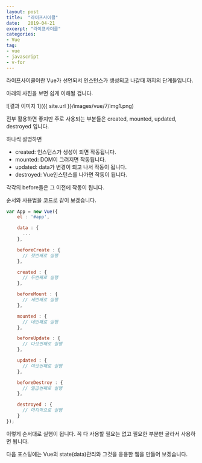 ```yaml
---
layout: post
title:  "라이프사이클"
date:   2019-04-21
excerpt: "라이프사이클"
categories:
- Vue
tag:
- vue
- javascript
- v-for
---
```


라이프사이클이란 Vue가 선언되서 인스턴스가 생성되고 나갈때 까지의 단계들입니다.

아래의 사진을 보면 쉽게 이해될 겁니다.

![결과 이미지 1]({{ site.url }}/images/vue/7/img1.png)

전부 활용하면 좋지만 주로 사용되는 부분들은 created, mounted, updated, destroyed 입니다.

하나씩 설명하면

* created:  인스턴스가 생성이 되면 작동됩니다.
* mounted:  DOM이 그려지면 작동됩니다.
* updated:  data가 변경이 되고 나서 작동이 됩니다.
* destroyed:  Vue인스턴스를 나가면 작동이 됩니다.

각각의 before들은 그 이전에 작동이 됩니다.

순서와 사용법을 코드로 같이 보겠습니다.

```javascript
var App = new Vue({
    el : '#app',

    data : {
      ...
    },

    beforeCreate : {
      // 첫번째로 실행
    },

    created : {
      // 두번째로 실행
    },

    beforeMount : {
      // 세번째로 실행
    },

    mounted : {
      // 네번째로 실행
    },

    beforeUpdate : {
      // 다섯번째로 실행
    },

    updated : {
      // 여섯번째로 실행
    },

    beforeDestroy : {
      // 일곱번째로 실행
    },

    destroyed : {
      // 마지막으로 실행
    }
});
```

이렇게 순서대로 실행이 됩니다. 꼭 다 사용할 필요는 없고 필요한 부분만 골라서 사용하면 됩니다.

다음 포스팅에는 Vue의 state(data)관리와 그것을 응용한 웹을 만들어 보겠습니다.